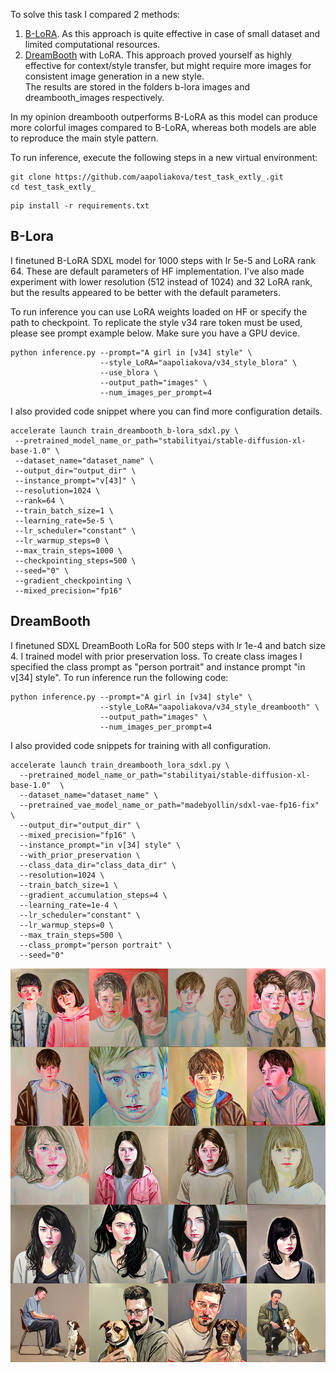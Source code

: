 To solve this task I compared 2 methods:
1. [B-LoRA](https://arxiv.org/abs/2403.14572). As this approach is quite effective in case of small dataset and limited computational resources.
2. [DreamBooth](https://arxiv.org/abs/2208.12242) with LoRA. This approach proved yourself as highly effective for context/style transfer, but might require more images for consistent image generation in a new style.   
The results are stored in the folders b-lora images and dreambooth_images respectively. 

In my opinion dreambooth outperforms B-LoRA as this model can produce more colorful images compared to B-LoRA, whereas both models are able to reproduce the main style pattern.  

To run inference, execute the following steps in a new virtual environment:
```
git clone https://github.com/aapoliakova/test_task_extly_.git
cd test_task_extly_
```

```
pip install -r requirements.txt
```



## B-Lora
I finetuned B-LoRA SDXL model for 1000 steps with lr 5e-5 and LoRA rank 64. These are default parameters of HF implementation.
I've also made experiment with lower resolution (512 instead of 1024) and 32 LoRA rank, but the results appeared to be better with the default parameters. 

To run inference you can use LoRA weights loaded on HF or specify the path to checkpoint. 
To replicate the style v34 rare token must be used, please see prompt example below.
Make sure you have a GPU device.
```
python inference.py --prompt="A girl in [v34] style" \
                    --style_LoRA="aapoliakova/v34_style_blora" \
                    --use_blora \
                    --output_path="images" \
                    --num_images_per_prompt=4
```
I also provided code snippet where you can find more configuration details. 
```
accelerate launch train_dreambooth_b-lora_sdxl.py \
 --pretrained_model_name_or_path="stabilityai/stable-diffusion-xl-base-1.0" \
 --dataset_name="dataset_name" \
 --output_dir="output_dir" \
 --instance_prompt="v[43]" \
 --resolution=1024 \
 --rank=64 \
 --train_batch_size=1 \
 --learning_rate=5e-5 \
 --lr_scheduler="constant" \
 --lr_warmup_steps=0 \
 --max_train_steps=1000 \
 --checkpointing_steps=500 \
 --seed="0" \
 --gradient_checkpointing \
 --mixed_precision="fp16"
```

## DreamBooth
I finetuned SDXL DreamBooth LoRa for 500 steps with lr 1e-4 and batch size 4. I trained model with prior preservation loss.
To create class images I specified the class prompt as "person portrait" and instance prompt "in v[34] style". 
To run inference run the following code: 
```
python inference.py --prompt="A girl in [v34] style" \
                    --style_LoRA="aapoliakova/v34_style_dreambooth" \
                    --output_path="images" \
                    --num_images_per_prompt=4
```


I also provided code snippets for training with all configuration. 

```
accelerate launch train_dreambooth_lora_sdxl.py \
  --pretrained_model_name_or_path="stabilityai/stable-diffusion-xl-base-1.0"  \
  --dataset_name="dataset_name" \
  --pretrained_vae_model_name_or_path="madebyollin/sdxl-vae-fp16-fix" \
  --output_dir="output_dir" \
  --mixed_precision="fp16" \
  --instance_prompt="in v[34] style" \
  --with_prior_preservation \
  --class_data_dir="class_data_dir" \
  --resolution=1024 \
  --train_batch_size=1 \
  --gradient_accumulation_steps=4 \
  --learning_rate=1e-4 \
  --lr_scheduler="constant" \
  --lr_warmup_steps=0 \
  --max_train_steps=500 \
  --class_prompt="person portrait" \
  --seed="0"
```

![DreamBooth](https://github.com/aapoliakova/test_task_extly_/blob/master/dreambooth_images/dream_booth.jpg)